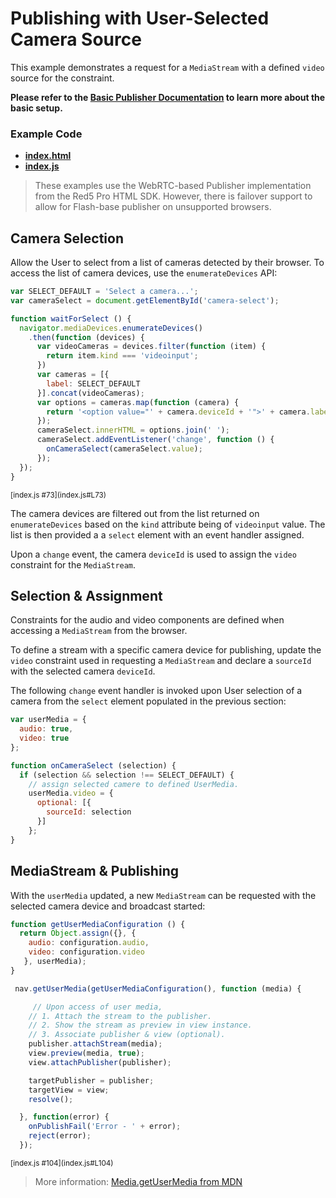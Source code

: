 # Publishing with User-Selected Camera Source
This example demonstrates a request for a `MediaStream` with a defined `video` source for the constraint.

**Please refer to the [Basic Publisher Documentation](../publish/README.md) to learn more about the basic setup.**

### Example Code
- **[index.html](index.html)**
- **[index.js](index.js)**

> These examples use the WebRTC-based Publisher implementation from the Red5 Pro HTML SDK. However, there is failover support to allow for Flash-base publisher on unsupported browsers.

## Camera Selection
Allow the User to select from a list of cameras detected by their browser. To access the list of camera devices, use the `enumerateDevices` API:

```js
var SELECT_DEFAULT = 'Select a camera...';
var cameraSelect = document.getElementById('camera-select');

function waitForSelect () {
  navigator.mediaDevices.enumerateDevices()
    .then(function (devices) {
      var videoCameras = devices.filter(function (item) {
        return item.kind === 'videoinput';
      })
      var cameras = [{
        label: SELECT_DEFAULT
      }].concat(videoCameras);
      var options = cameras.map(function (camera) {
        return '<option value="' + camera.deviceId + '">' + camera.label + '</option>';
      });
      cameraSelect.innerHTML = options.join(' ');
      cameraSelect.addEventListener('change', function () {
        onCameraSelect(cameraSelect.value);
      });
  });
}
```

<sup>
[index.js #73](index.js#L73)
</sup>

The camera devices are filtered out from the list returned on `enumerateDevices` based on the `kind` attribute being of `videoinput` value. The list is then provided a a `select` element with an event handler assigned.

Upon a `change` event, the camera `deviceId` is used to assign the `video` constraint for the `MediaStream`.

## Selection & Assignment
Constraints for the audio and video components are defined when accessing a `MediaStream` from the browser.

To define a stream with a specific camera device for publishing, update the `video` constraint used in requesting a `MediaStream` and declare a `sourceId` with the selected camera `deviceId`.

The following `change` event handler is invoked upon User selection of a camera from the `select` element populated in the previous section:

```js
var userMedia = {
  audio: true,
  video: true
};

function onCameraSelect (selection) {
  if (selection && selection !== SELECT_DEFAULT) {
    // assign selected camere to defined UserMedia.
    userMedia.video = {
      optional: [{
        sourceId: selection
      }]
    };
}
```

## MediaStream & Publishing
With the `userMedia` updated, a new `MediaStream` can be requested with the selected camera device and broadcast started:

```js
function getUserMediaConfiguration () {
  return Object.assign({}, {
    audio: configuration.audio,
    video: configuration.video
   }, userMedia);
}

 nav.getUserMedia(getUserMediaConfiguration(), function (media) {

     // Upon access of user media,
    // 1. Attach the stream to the publisher.
    // 2. Show the stream as preview in view instance.
    // 3. Associate publisher & view (optional).
    publisher.attachStream(media);
    view.preview(media, true);
    view.attachPublisher(publisher);

    targetPublisher = publisher;
    targetView = view;
    resolve();

  }, function(error) {
    onPublishFail('Error - ' + error);
    reject(error);
  });
```

<sup>
[index.js #104](index.js#L104)
</sup>

> More information: [Media.getUserMedia from MDN](https://developer.mozilla.org/en-US/docs/Web/API/MediaDevices/getUserMedia)
